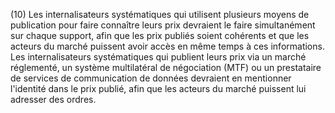 (10) Les internalisateurs systématiques qui utilisent plusieurs moyens de publication pour faire connaître leurs prix devraient le faire simultanément sur chaque support, afin que les prix publiés soient cohérents et que les acteurs du marché puissent avoir accès en même temps à ces informations. Les internalisateurs systématiques qui publient leurs prix via un marché réglementé, un système multilatéral de négociation (MTF) ou un prestataire de services de communication de données devraient en mentionner l'identité dans le prix publié, afin que les acteurs du marché puissent lui adresser des ordres.